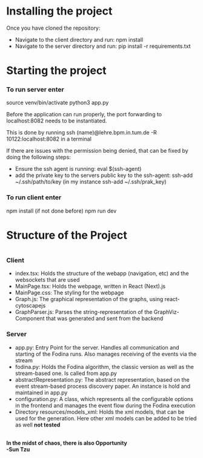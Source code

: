 <h1>Installing the project</h1>
Once you have cloned the repository:
<ul>
<li>Navigate to the client directory and run: npm install</li>
<li>Navigate to the server directory and run: pip install -r requirements.txt</li>
</ul>

<h1>Starting the project</h1>

<h3>To run server enter</h3>

source venv/bin/activate
python3 app.py

Before the application can run properly, the port forwarding to localhost:8082 needs to be instantiated.

This is done by running ssh (name)@lehre.bpm.in.tum.de -R 10122:localhost:8082 in a terminal

If there are issues with the permission being denied, that can be fixed by doing the following steps:

<ul>
<li>Ensure the ssh agent is running: eval $(ssh-agent) </li>
<li>add the private key to the servers public key to the ssh-agent: ssh-add ~/.ssh/path/to/key (in my instance ssh-add ~/.ssh/prak_key) </li>
</ul>

<h3>To run client enter</h3>

npm install (if not done before)
npm run dev

<h1>Structure of the Project<h1>

<h3>Client</h3>

<ul>
<li>index.tsx: Holds the structure of the webapp (navigation, etc) and the websockets that are used</li>
<li>MainPage.tsx: Holds the webpage, written in React (Next).js</li>
<li>MainPage.css: The styling for the webpage</li>
<li>Graph.js: The graphical representation of the graphs, using react-cytoscapejs</li>
<li>GraphParser.js: Parses the string-representation of the GraphViz-Component that was generated and sent from the backend</li>
</ul>

<h3>Server</h3>

<ul>
<li>app.py: Entry Point for the server. Handles all communication and starting of the Fodina runs. Also manages receiving of the events via the stream</li>
<li>fodina.py: Holds the Fodina algorithm, the classic version as well as the stream-based one. Is called from app.py</li>
<li>abstractRepresentation.py: The abstract representation, based on the event stream-based process discovery paper. An instance is hold and maintained in app.py</li>
<li>configuration.py: A class, which represents all the configurable options in the frontend and manages the event flow during the Fodina execution</li>
<li>Directory resources/models_xml: Holds the xml models, that can be used for the generation. Here other xml models can be added to be tried as well <b>not tested</b></li>
</ul>

<br/>
<b> In the midst of chaos, there is also Opportunity</b>
<br/>
<b>-Sun Tzu</b>
